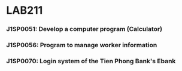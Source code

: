 # LAB211

### J1SP0051: Develop a computer program (Calculator)

### J1SP0056: Program to manage worker information

### J1SP0070: Login system of the Tien Phong Bank's Ebank    
